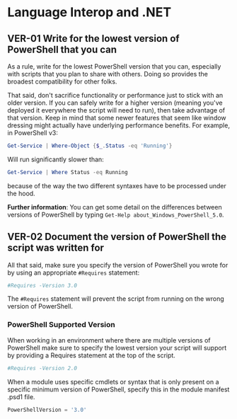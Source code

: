 # Language Interop and .NET

## VER-01 Write for the lowest version of PowerShell that you can

As a rule, write for the lowest PowerShell version that you can, especially with scripts that you plan to share with others. Doing so provides the broadest compatibility for other folks.

That said, don't sacrifice functionality or performance just to stick with an older version. If you can safely write for a higher version (meaning you've deployed it everywhere the script will need to run), then take advantage of that version. Keep in mind that some newer features that seem like window dressing might actually have underlying performance benefits. For example, in PowerShell v3:

```PowerShell
Get-Service | Where-Object {$_.Status -eq 'Running'}
```

Will run significantly slower than:

```PowerShell
Get-Service | Where Status -eq Running
```

because of the way the two different syntaxes have to be processed under the hood.

**Further information**: You can get some detail on the differences between versions of PowerShell by typing `Get-Help about_Windows_PowerShell_5.0`.

## VER-02 Document the version of PowerShell the script was written for

All that said, make sure you specify the version of PowerShell you wrote for by using an appropriate `#Requires` statement:

```PowerShell
#Requires -Version 3.0
```

The `#Requires` statement will prevent the script from running on the wrong version of PowerShell.

### PowerShell Supported Version

When working in an environment where there are multiple versions of PowerShell make sure to specify the lowest version your script will support by providing a Requires statement at the top of the script.

```PowerShell
#Requires -Version 2.0
```

When a module uses specific cmdlets or syntax that is only present on a specific minimum version of PowerShell, specify this in the module manifest .psd1 file.

```PowerShell
PowerShellVersion = '3.0'
```
